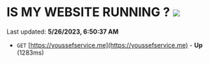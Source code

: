 # IS MY WEBSITE RUNNING ? [![](https://img.shields.io/static/v1?label=Sponsor&message=%E2%9D%A4&logo=GitHub&color=%23fe8e86)](https://github.com/sponsors/<username>)

Last updated: **5/26/2023, 6:50:37 AM**

- `GET` [https://youssefservice.me](https://youssefservice.me) - **Up** (1283ms)
